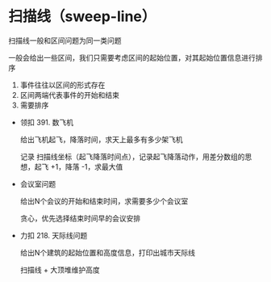 # 扫描线（sweep-line）

扫描线一般和区间问题为同一类问题

一般会给出一些区间，我们只需要考虑区间的起始位置，对其起始位置信息进行排序

1. 事件往往以区间的形式存在
2. 区间两端代表事件的开始和结束
3. 需要排序

- 领扣 391. 数飞机

    给出飞机起飞，降落时间，求天上最多有多少架飞机

    记录 扫描线坐标（起飞降落时间点），记录起飞降落动作，用差分数组的思想，起飞 +1，降落 -1，求最大值

- 会议室问题

    给出N个会议的开始和结束时间，求需要多少个会议室

    贪心，优先选择结束时间早的会议安排

- 力扣 218. 天际线问题

    给出N个建筑的起始位置和高度信息，打印出城市天际线

    扫描线 + 大顶堆维护高度
